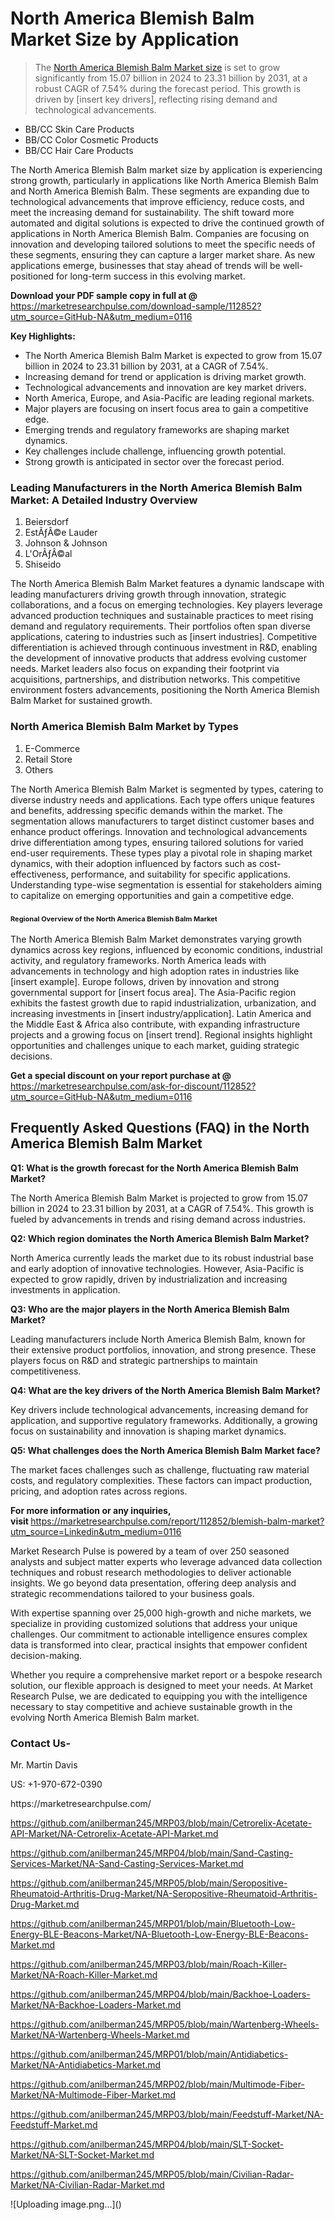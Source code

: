 <h1>North America Blemish Balm Market&nbsp;Size by Application</h1><blockquote><p>The <a href="https://marketresearchpulse.com/download-sample/112852?utm_source=GitHub-NA&amp;utm_medium=0116">North America Blemish Balm Market size</a> is set to grow significantly from 15.07 billion in 2024 to 23.31 billion by 2031, at a robust CAGR of 7.54% during the forecast period. This growth is driven by [insert key drivers], reflecting rising demand and technological advancements.</p></blockquote><ul><li>BB/CC Skin Care Products<li> BB/CC Color Cosmetic Products<li> BB/CC Hair Care Products</li></ul><p>The North America Blemish Balm market size by application is experiencing strong growth, particularly in applications like North America Blemish Balm and North America Blemish Balm. These segments are expanding due to technological advancements that improve efficiency, reduce costs, and meet the increasing demand for sustainability. The shift toward more automated and digital solutions is expected to drive the continued growth of applications in North America Blemish Balm. Companies are focusing on innovation and developing tailored solutions to meet the specific needs of these segments, ensuring they can capture a larger market share. As new applications emerge, businesses that stay ahead of trends will be well-positioned for long-term success in this evolving market.</p><p><strong>Download your PDF sample copy in full at @ </strong><a href="https://marketresearchpulse.com/download-sample/112852?utm_source=GitHub-NA&amp;utm_medium=0116">https://marketresearchpulse.com/download-sample/112852?utm_source=GitHub-NA&amp;utm_medium=0116</a></p><p><strong>Key Highlights: </strong></p><ul><li>The North America Blemish Balm Market is expected to grow from 15.07 billion in 2024 to 23.31 billion by 2031, at a CAGR of 7.54%.</li><li>Increasing demand for trend or application is driving market growth.</li><li>Technological advancements and innovation are key market drivers.</li><li>North America, Europe, and Asia-Pacific are leading regional markets.</li><li>Major players are focusing on insert focus area to gain a competitive edge.</li><li>Emerging trends and regulatory frameworks are shaping market dynamics.</li><li>Key challenges include challenge, influencing growth potential.</li><li>Strong growth is anticipated in sector over the forecast period.</li></ul><h3>Leading Manufacturers in the North America Blemish Balm Market: A Detailed Industry Overview</h3><ol><li>Beiersdorf</li><li>EstÃƒÂ©e Lauder</li><li>Johnson & Johnson</li><li>L'OrÃƒÂ©al</li><li>Shiseido</li></ol><div class="flex max-w-full flex-col flex-grow"><div class="min-h-8 text-message flex w-full flex-col items-end gap-2 whitespace-normal break-words [.text-message+&amp;]:mt-5" dir="auto" data-message-author-role="assistant" data-message-id="fd8432e4-4910-450d-b182-61b7bfb0a01f" data-message-model-slug="gpt-4o"><div class="flex w-full flex-col gap-1 empty:hidden first:pt-[3px]"><div class="markdown prose w-full break-words dark:prose-invert light"><p>The North America Blemish Balm Market features a dynamic landscape with leading manufacturers driving growth through innovation, strategic collaborations, and a focus on emerging technologies. Key players leverage advanced production techniques and sustainable practices to meet rising demand and regulatory requirements. Their portfolios often span diverse applications, catering to industries such as [insert industries]. Competitive differentiation is achieved through continuous investment in R&amp;D, enabling the development of innovative products that address evolving customer needs. Market leaders also focus on expanding their footprint via acquisitions, partnerships, and distribution networks. This competitive environment fosters advancements, positioning the North America Blemish Balm Market for sustained growth.</p></div></div></div></div><h3>North America Blemish Balm Market by Types</h3><ol><li>E-Commerce<li> Retail Store<li> Others</li></ol><div class="flex max-w-full flex-col flex-grow"><div class="min-h-8 text-message flex w-full flex-col items-end gap-2 whitespace-normal break-words [.text-message+&amp;]:mt-5" dir="auto" data-message-author-role="assistant" data-message-id="084470be-0bb7-4664-bddf-5156b4f41249" data-message-model-slug="gpt-4o-mini"><div class="flex w-full flex-col gap-1 empty:hidden first:pt-[3px]"><div class="markdown prose w-full break-words dark:prose-invert light"><p>The North America Blemish Balm Market is segmented by types, catering to diverse industry needs and applications. Each type offers unique features and benefits, addressing specific demands within the market. The segmentation allows manufacturers to target distinct customer bases and enhance product offerings. Innovation and technological advancements drive differentiation among types, ensuring tailored solutions for varied end-user requirements. These types play a pivotal role in shaping market dynamics, with their adoption influenced by factors such as cost-effectiveness, performance, and suitability for specific applications. Understanding type-wise segmentation is essential for stakeholders aiming to capitalize on emerging opportunities and gain a competitive edge.</p></div></div></div></div><h3><span style="font-size: 11px;">Regional Overview of the North America Blemish Balm Market</span></h3><div class="flex max-w-full flex-col flex-grow"><div class="min-h-8 text-message flex w-full flex-col items-end gap-2 whitespace-normal break-words [.text-message+&amp;]:mt-5" dir="auto" data-message-author-role="assistant" data-message-id="e9038762-ce64-4e30-91c9-9bd413514231" data-message-model-slug="gpt-4o-mini"><div class="flex w-full flex-col gap-1 empty:hidden first:pt-[3px]"><div class="markdown prose w-full break-words dark:prose-invert light"><p>The North America Blemish Balm Market demonstrates varying growth dynamics across key regions, influenced by economic conditions, industrial activity, and regulatory frameworks. North America leads with advancements in technology and high adoption rates in industries like [insert example]. Europe follows, driven by innovation and strong governmental support for [insert focus area]. The Asia-Pacific region exhibits the fastest growth due to rapid industrialization, urbanization, and increasing investments in [insert industry/application]. Latin America and the Middle East &amp; Africa also contribute, with expanding infrastructure projects and a growing focus on [insert trend]. Regional insights highlight opportunities and challenges unique to each market, guiding strategic decisions.</p></div></div></div></div><p><strong>Get a special discount on your report purchase at @ </strong><a href="https://marketresearchpulse.com/ask-for-discount/112852?utm_source=GitHub-NA&amp;utm_medium=0116">https://marketresearchpulse.com/ask-for-discount/112852?utm_source=GitHub-NA&amp;utm_medium=0116</a></p><h2>Frequently Asked Questions (FAQ) in the North America Blemish Balm Market</h2><p><strong>Q1: What is the growth forecast for the North America Blemish Balm Market?</strong></p><p>The North America Blemish Balm Market is projected to grow from 15.07 billion in 2024 to 23.31 billion by 2031, at a CAGR of 7.54%. This growth is fueled by advancements in trends and rising demand across industries.</p><p><strong>Q2: Which region dominates the North America Blemish Balm Market?</strong></p><p>North America currently leads the market due to its robust industrial base and early adoption of innovative technologies. However, Asia-Pacific is expected to grow rapidly, driven by industrialization and increasing investments in application.</p><p><strong>Q3: Who are the major players in the North America Blemish Balm Market?</strong></p><p>Leading manufacturers include North America Blemish Balm, known for their extensive product portfolios, innovation, and strong presence. These players focus on R&amp;D and strategic partnerships to maintain competitiveness.</p><p><strong>Q4: What are the key drivers of the North America Blemish Balm Market?</strong></p><p>Key drivers include technological advancements, increasing demand for application, and supportive regulatory frameworks. Additionally, a growing focus on sustainability and innovation is shaping market dynamics.</p><p><strong>Q5: What challenges does the North America Blemish Balm Market face?</strong></p><p>The market faces challenges such as challenge, fluctuating raw material costs, and regulatory complexities. These factors can impact production, pricing, and adoption rates across regions.</p><p><strong>For more information or any inquiries, visit&nbsp;</strong><a href="https://marketresearchpulse.com/report/112852/blemish-balm-market?utm_source=Linkedin&utm_medium=0116">https://marketresearchpulse.com/report/112852/blemish-balm-market?utm_source=Linkedin&utm_medium=0116</a></p><p>Market Research Pulse is powered by a team of over 250 seasoned analysts and subject matter experts who leverage advanced data collection techniques and robust research methodologies to deliver actionable insights. We go beyond data presentation, offering deep analysis and strategic recommendations tailored to your business goals.</p><p>With expertise spanning over 25,000 high-growth and niche markets, we specialize in providing customized solutions that address your unique challenges. Our commitment to actionable intelligence ensures complex data is transformed into clear, practical insights that empower confident decision-making.</p><p>Whether you require a comprehensive market report or a bespoke research solution, our flexible approach is designed to meet your needs. At Market Research Pulse, we are dedicated to equipping you with the intelligence necessary to stay competitive and achieve sustainable growth in the evolving North America Blemish Balm market.</p><h3><strong>Contact Us-</strong></h3><p>Mr. Martin Davis</p><p>US: +1-970-672-0390</p><p>https://marketresearchpulse.com/</p><p><a href="https://github.com/anilberman245/MRP03/blob/main/Cetrorelix-Acetate-API-Market/NA-Cetrorelix-Acetate-API-Market.md">https://github.com/anilberman245/MRP03/blob/main/Cetrorelix-Acetate-API-Market/NA-Cetrorelix-Acetate-API-Market.md</a></p><p><a href="https://github.com/anilberman245/MRP04/blob/main/Sand-Casting-Services-Market/NA-Sand-Casting-Services-Market.md">https://github.com/anilberman245/MRP04/blob/main/Sand-Casting-Services-Market/NA-Sand-Casting-Services-Market.md</a></p><p><a href="https://github.com/anilberman245/MRP05/blob/main/Seropositive-Rheumatoid-Arthritis-Drug-Market/NA-Seropositive-Rheumatoid-Arthritis-Drug-Market.md">https://github.com/anilberman245/MRP05/blob/main/Seropositive-Rheumatoid-Arthritis-Drug-Market/NA-Seropositive-Rheumatoid-Arthritis-Drug-Market.md</a></p><p><a href="https://github.com/anilberman245/MRP01/blob/main/Bluetooth-Low-Energy-BLE-Beacons-Market/NA-Bluetooth-Low-Energy-BLE-Beacons-Market.md">https://github.com/anilberman245/MRP01/blob/main/Bluetooth-Low-Energy-BLE-Beacons-Market/NA-Bluetooth-Low-Energy-BLE-Beacons-Market.md</a></p><p><a href="https://github.com/anilberman245/MRP03/blob/main/Roach-Killer-Market/NA-Roach-Killer-Market.md">https://github.com/anilberman245/MRP03/blob/main/Roach-Killer-Market/NA-Roach-Killer-Market.md</a></p><p><a href="https://github.com/anilberman245/MRP04/blob/main/Backhoe-Loaders-Market/NA-Backhoe-Loaders-Market.md">https://github.com/anilberman245/MRP04/blob/main/Backhoe-Loaders-Market/NA-Backhoe-Loaders-Market.md</a></p><p><a href="https://github.com/anilberman245/MRP05/blob/main/Wartenberg-Wheels-Market/NA-Wartenberg-Wheels-Market.md">https://github.com/anilberman245/MRP05/blob/main/Wartenberg-Wheels-Market/NA-Wartenberg-Wheels-Market.md</a></p><p><a href="https://github.com/anilberman245/MRP01/blob/main/Antidiabetics-Market/NA-Antidiabetics-Market.md">https://github.com/anilberman245/MRP01/blob/main/Antidiabetics-Market/NA-Antidiabetics-Market.md</a></p><p><a href="https://github.com/anilberman245/MRP02/blob/main/Multimode-Fiber-Market/NA-Multimode-Fiber-Market.md">https://github.com/anilberman245/MRP02/blob/main/Multimode-Fiber-Market/NA-Multimode-Fiber-Market.md</a></p><p><a href="https://github.com/anilberman245/MRP03/blob/main/Feedstuff-Market/NA-Feedstuff-Market.md">https://github.com/anilberman245/MRP03/blob/main/Feedstuff-Market/NA-Feedstuff-Market.md</a></p><p><a href="https://github.com/anilberman245/MRP04/blob/main/SLT-Socket-Market/NA-SLT-Socket-Market.md">https://github.com/anilberman245/MRP04/blob/main/SLT-Socket-Market/NA-SLT-Socket-Market.md</a></p><p><a href="https://github.com/anilberman245/MRP05/blob/main/Civilian-Radar-Market/NA-Civilian-Radar-Market.md">https://github.com/anilberman245/MRP05/blob/main/Civilian-Radar-Market/NA-Civilian-Radar-Market.md</a></p>
![Uploading image.png…]()
